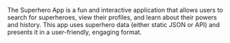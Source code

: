 The Superhero App is a fun and interactive application that allows users to search for superheroes, view their profiles, and learn about their powers and history. This app uses superhero data (either static JSON or API) and presents it in a user-friendly, engaging format.
